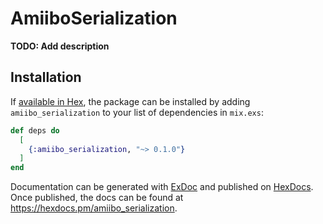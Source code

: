 # AmiiboSerialization

**TODO: Add description**

## Installation

If [available in Hex](https://hex.pm/docs/publish), the package can be installed
by adding `amiibo_serialization` to your list of dependencies in `mix.exs`:

```elixir
def deps do
  [
    {:amiibo_serialization, "~> 0.1.0"}
  ]
end
```

Documentation can be generated with [ExDoc](https://github.com/elixir-lang/ex_doc)
and published on [HexDocs](https://hexdocs.pm). Once published, the docs can
be found at <https://hexdocs.pm/amiibo_serialization>.

